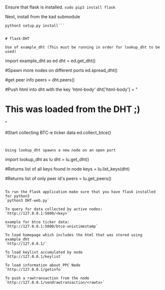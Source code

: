 Ensure that flask is installed.
`sudo pip3 install flask`

Next, install from the kad submodule
```cd kad
python3 setup.py install```


# flask-DHT

Use of example_dht (This must be running in order for lookup_dht to be used)
```
import example_dht as ed
dht = ed.get_dht()

#Spawn more nodes on different ports
ed.spread_dht()

#get peer info
peers = dht.peers()

#Push html into dht with the key 'html-body'
dht['html-body'] = "<h1> This was loaded from the DHT ;) </h1>"

#Start collecting BTC-e ticker data
ed.collect_btce()
```


Using lookup_dht spawns a new node on an open port
```
import lookup_dht as lu
dht = lu.get_dht()

#Returns list of all keys found in node
keys = lu.list_keys(dht)

#Returns list of only peer id's 
peers = lu.get_peers()
```

To run the Flask application make sure that you have flask installed for python3
`python3 DHT-web.py`

To query for data collected by active nodes:
`http://127.0.0.1:5000/<key>`

example for btce ticker data:
`http://127.0.0.1:5000/btce-unixtimestamp`

To load homepage which includes the html that was stored using example_dht
`http://127.0.0.1/`

To load keylist accumulated by node 
`http://127.0.0.1/keylist`

To load information about PPC Node 
`http://127.0.0.1/getinfo`

To push a rawtransaction from the node
`http://127.0.0.1/sendrawtransaction/<rawtx>`




